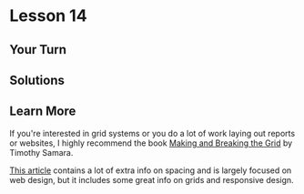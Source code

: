 # Lesson 14

## Your Turn

## Solutions

## Learn More

If you're interested in grid systems or you do a lot of work laying out reports or websites, I highly recommend the book [Making and Breaking the Grid](https://www.amazon.com/Making-Breaking-Grid-Graphic-Workshop/dp/1592531253) by Timothy Samara.

[This article](https://www.designsystems.com/space-grids-and-layouts/) contains a lot of extra info on spacing and is largely focused on web design, but it includes some great info on grids and responsive design.
